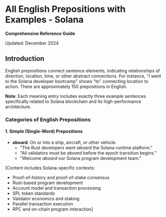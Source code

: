 # All English Prepositions with Examples - Solana

**Comprehensive Reference Guide**

Updated: December 2024

## Introduction

English prepositions connect sentence elements, indicating relationships of direction, location, time, or other abstract connections. For instance, "I went *to* the Solana developer bootcamp" shows "to" connecting location to action. There are approximately 150 prepositions in English.

**Note**: Each meaning entry includes exactly three example sentences specifically related to Solana blockchain and its high-performance architecture.

### Categories of English Prepositions

#### 1. Simple (Single-Word) Prepositions

-   **aboard**: On or into a ship, aircraft, or other vehicle.
    -   "The Rust developers went *aboard* the Solana runtime platform."
    -   "All validators must be *aboard* before the epoch transition begins."
    -   "Welcome *aboard* our Solana program development team."

[Content includes Solana-specific contexts:
- Proof-of-history and proof-of-stake consensus
- Rust-based program development
- Account model and transaction processing
- SPL token standards
- Validator economics and staking
- Parallel transaction execution
- RPC and on-chain program interaction]
